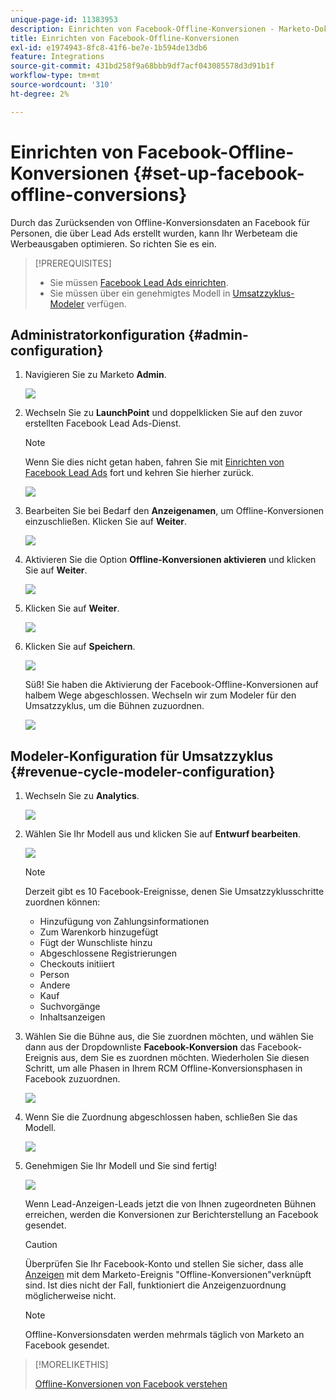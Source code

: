 ```yaml
---
unique-page-id: 11383953
description: Einrichten von Facebook-Offline-Konversionen - Marketo-Dokumente - Produktdokumentation
title: Einrichten von Facebook-Offline-Konversionen
exl-id: e1974943-8fc8-41f6-be7e-1b594de13db6
feature: Integrations
source-git-commit: 431bd258f9a68bbb9df7acf043085578d3d91b1f
workflow-type: tm+mt
source-wordcount: '310'
ht-degree: 2%

---
```


# Einrichten von Facebook-Offline-Konversionen {#set-up-facebook-offline-conversions}

Durch das Zurücksenden von Offline-Konversionsdaten an Facebook für Personen, die über Lead Ads erstellt wurden, kann Ihr Werbeteam die Werbeausgaben optimieren. So richten Sie es ein.

>[!PREREQUISITES]
>
>* Sie müssen [Facebook Lead Ads einrichten](/help/marketo/product-docs/demand-generation/facebook/set-up-facebook-lead-ads.md).
>* Sie müssen über ein genehmigtes Modell in [Umsatzzyklus-Modeler](/help/marketo/product-docs/reporting/revenue-cycle-analytics/revenue-cycle-models/understanding-revenue-models.md) verfügen.

## Administratorkonfiguration {#admin-configuration}

1. Navigieren Sie zu Marketo **Admin**.

   ![](assets/image2016-11-29-13-3a8-3a45.png)

1. Wechseln Sie zu **LaunchPoint** und doppelklicken Sie auf den zuvor erstellten Facebook Lead Ads-Dienst.

   >[!NOTE]
   >
   >Wenn Sie dies nicht getan haben, fahren Sie mit [Einrichten von Facebook Lead Ads](/help/marketo/product-docs/demand-generation/facebook/set-up-facebook-lead-ads.md) fort und kehren Sie hierher zurück.

   ![](assets/image2016-11-29-13-3a10-3a43.png)

1. Bearbeiten Sie bei Bedarf den **Anzeigenamen**, um Offline-Konversionen einzuschließen. Klicken Sie auf **Weiter**.

   ![](assets/image2016-11-29-13-3a12-3a19.png)

1. Aktivieren Sie die Option **Offline-Konversionen aktivieren** und klicken Sie auf **Weiter**.

   ![](assets/image2016-11-29-13-3a13-3a32.png)

1. Klicken Sie auf **Weiter**.

   ![](assets/image2016-11-29-13-3a14-3a17.png)

1. Klicken Sie auf **Speichern**.

   ![](assets/image2016-11-29-13-3a14-3a52.png)

   Süß! Sie haben die Aktivierung der Facebook-Offline-Konversionen auf halbem Wege abgeschlossen. Wechseln wir zum Modeler für den Umsatzzyklus, um die Bühnen zuzuordnen.

   ![](assets/image2016-11-29-13-3a16-3a55.png)

## Modeler-Konfiguration für Umsatzzyklus {#revenue-cycle-modeler-configuration}

1. Wechseln Sie zu **Analytics**.

   ![](assets/image2016-11-29-13-3a29-3a23.png)

1. Wählen Sie Ihr Modell aus und klicken Sie auf **Entwurf bearbeiten**.

   ![](assets/image2016-11-29-13-3a31-3a6.png)

   >[!NOTE]
   >
   >Derzeit gibt es 10 Facebook-Ereignisse, denen Sie Umsatzzyklusschritte zuordnen können:
   >
   >* Hinzufügung von Zahlungsinformationen
   >* Zum Warenkorb hinzugefügt
   >* Fügt der Wunschliste hinzu
   >* Abgeschlossene Registrierungen
   >* Checkouts initiiert
   >* Person
   >* Andere
   >* Kauf
   >* Suchvorgänge
   >* Inhaltsanzeigen

1. Wählen Sie die Bühne aus, die Sie zuordnen möchten, und wählen Sie dann aus der Dropdownliste **Facebook-Konversion** das Facebook-Ereignis aus, dem Sie es zuordnen möchten. Wiederholen Sie diesen Schritt, um alle Phasen in Ihrem RCM Offline-Konversionsphasen in Facebook zuzuordnen.

   ![](assets/1-1.png)

1. Wenn Sie die Zuordnung abgeschlossen haben, schließen Sie das Modell.

   ![](assets/2.png)

1. Genehmigen Sie Ihr Modell und Sie sind fertig!

   ![](assets/image2016-11-29-15-3a6-3a30.png)

   Wenn Lead-Anzeigen-Leads jetzt die von Ihnen zugeordneten Bühnen erreichen, werden die Konversionen zur Berichterstellung an Facebook gesendet.

   >[!CAUTION]
   >
   >Überprüfen Sie Ihr Facebook-Konto und stellen Sie sicher, dass alle [Anzeigen](https://www.facebook.com/business/url/?href=%2Fbusiness%2Fhelp%2Fwww%2F1776828022605281&amp;cmsid&amp;creative=link&amp;creative_detail=advertiser-help-center&amp;create_type&amp;destination_cms_id&amp;orig_http_referrer) mit dem Marketo-Ereignis &quot;Offline-Konversionen&quot;verknüpft sind. Ist dies nicht der Fall, funktioniert die Anzeigenzuordnung möglicherweise nicht.

   >[!NOTE]
   >
   >Offline-Konversionsdaten werden mehrmals täglich von Marketo an Facebook gesendet.

>[!MORELIKETHIS]
>
>[Offline-Konversionen von Facebook verstehen](/help/marketo/product-docs/demand-generation/facebook/understanding-facebook-offline-conversions.md)
